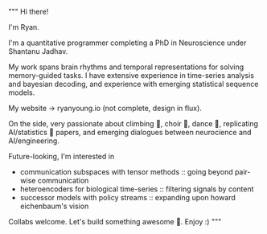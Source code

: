 """
Hi there!

I'm Ryan.

I'm a quantitative programmer completing a PhD in Neuroscience under Shantanu Jadhav.

My work spans brain rhythms and temporal representations for solving memory-guided tasks. I have extensive experience in time-series analysis and bayesian decoding, and experience with emerging statistical sequence models.

My website → ryanyoung.io 
(not complete, design in flux).

On the side, very passionate about climbing 🧗, choir 🎵, dance 👯, replicating AI/statistics 🤖 papers, and emerging dialogues between neurocience and AI/engineering.

Future-looking, I'm interested in
- communication subspaces with tensor methods :: going beyond pair-wise communication
- heteroencoders for biological time-series :: filtering signals by content
- successor models with policy streams :: expanding upon howard eichenbaum's vision

Collabs welcome. Let's build something awesome 🧨. Enjoy :)
"""
